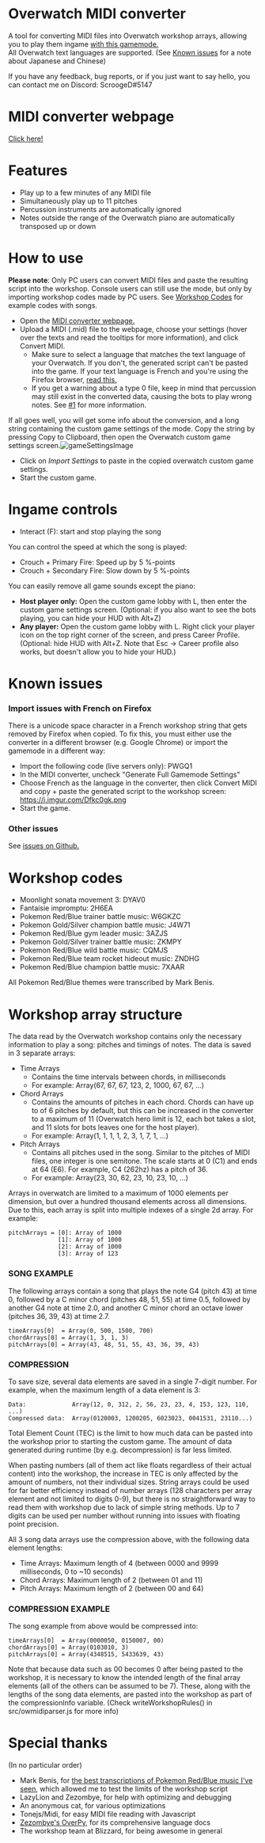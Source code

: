 # Overwatch MIDI converter
A tool for converting MIDI files into Overwatch workshop arrays, allowing you to play them ingame [with this gamemode.](https://workshop.codes/ZPVWJ)  
All Overwatch text languages are supported. (See [Known issues](#known-issues) for a note about Japanese and Chinese)  

If you have any feedback, bug reports, or if you just want to say hello, you can contact me on Discord: ScroogeD#5147

# MIDI converter webpage
[Click here!](https://scrooged2.github.io/owmidiconverter/converter)

# Features

- Play up to a few minutes of any MIDI file
- Simultaneously play up to 11 pitches
- Percussion instruments are automatically ignored
- Notes outside the range of the Overwatch piano are automatically transposed up or down

# How to use
**Please note**: Only PC users can convert MIDI files and paste the resulting script into the workshop. Console users can still use the mode, but only by importing workshop codes made by PC users. See [Workshop Codes](#workshop-codes) for example codes with songs.
- Open the [MIDI converter webpage.](https://scrooged2.github.io/owmidiconverter/converter)
- Upload a MIDI (.mid) file to the webpage, choose your settings (hover over the texts and read the tooltips for more information), and click Convert MIDI.
  - Make sure to select a language that matches the text language of your Overwatch. If you don't, the generated script can't be pasted into the game. If your text language is French and you're using the Firefox browser, [read this.](#known-issues)
  - If you get a warning about a type 0 file, keep in mind that percussion may still exist in the converted data, causing the bots to play wrong notes. See [#1](https://github.com/ScroogeD2/owmidiconverter/issues/1) for more information.

If all goes well, you will get some info about the conversion, and a long string containing the custom game settings of the mode. Copy the string by pressing Copy to Clipboard, then open the Overwatch custom game settings screen.![gameSettingsImage](https://i.imgur.com/OqkaGqe.png)  

- Click on *Import Settings* to paste in the copied overwatch custom game settings.
- Start the custom game.


# Ingame controls

- Interact (F): start and stop playing the song

You can control the speed at which the song is played:
- Crouch + Primary Fire: Speed up by 5 %-points
- Crouch + Secondary Fire: Slow down by 5 %-points  

You can easily remove all game sounds except the piano:
- **Host player only:** Open the custom game lobby with L, then enter the custom game settings screen. (Optional: if you also want to see the bots playing, you can hide your HUD with Alt+Z)
- **Any player:** Open the custom game lobby with L. Right click your player icon on the top right corner of the screen, and press Career Profile. (Optional: hide HUD with Alt+Z. Note that Esc -> Career profile also works, but doesn't allow you to hide your HUD.)


# Known issues

### Import issues with French on Firefox 

There is a unicode space character in a French workshop string that gets removed by Firefox when copied. To fix this, you must either use the converter in a different browser (e.g. Google Chrome) or import the gamemode in a different way:
  - Import the following code (live servers only): PWGQ1
  - In the MIDI converter, uncheck "Generate Full Gamemode Settings"
  - Choose French as the language in the converter, then click Convert MIDI and copy + paste the generated script to the workshop screen: https://i.imgur.com/Dfkc0gk.png
  - Start the game.

### Other issues
See [issues on Github.](https://github.com/ScroogeD2/owmidiconverter/issues)  


# Workshop codes
- Moonlight sonata movement 3: DYAV0  
- Fantaisie impromptu: 2H6EA  
- Pokemon Red/Blue trainer battle music: W6GKZC  
- Pokemon Gold/Silver champion battle music: J4W71  
- Pokemon Red/Blue gym leader music: 3AZJS  
- Pokemon Gold/Silver trainer battle music: ZKMPY  
- Pokemon Red/Blue wild battle music: CQMJS  
- Pokemon Red/Blue team rocket hideout music: ZNDHG  
- Pokemon Red/Blue champion battle music: 7XAAR  

All Pokemon Red/Blue themes were transcribed by Mark Benis.



# Workshop array structure

The data read by the Overwatch workshop contains only the necessary information to play a song: pitches and timings of notes. The data is saved in 3 separate arrays: 

- Time Arrays
  - Contains the time intervals between chords, in milliseconds
  - For example: Array(67, 67, 67, 123, 2, 1000, 67, 67, ...)
- Chord Arrays
  - Contains the amounts of pitches in each chord. Chords can have up to of 6 pitches by default, but this can be increased in the converter to a maximum of 11 (Overwatch hero limit is 12, each bot takes a slot, and 11 slots for bots leaves one for the host player).
  - For example: Array(1, 1, 1, 1, 2, 3, 1, 7, 1, ...)
- Pitch Arrays
  - Contains all pitches used in the song. Similar to the pitches of MIDI files, one integer is one semitone. The scale starts at 0 (C1) and ends at 64 (E6). For example, C4 (262hz) has a pitch of 36.
  - For example: Array(23, 30, 62, 23, 10, 23, 10, ...)

Arrays in overwatch are limited to a maximum of 1000 elements per dimension, but over a hundred thousand elements across all dimensions. Due to this, each array is split into multiple indexes of a single 2d array. For example:
```
pitchArrays = [0]: Array of 1000
              [1]: Array of 1000
              [2]: Array of 1000
              [3]: Array of 123
```

### SONG EXAMPLE
The following arrays contain a song that plays the note G4 (pitch 43) at time 0, followed by a C minor chord (pitches 48, 51, 55) at time 0.5, followed by another G4 note at time 2.0, and another C minor chord an octave lower (pitches 36, 39, 43) at time 2.7.

```
timeArrays[0]  = Array(0, 500, 1500, 700)
chordArrays[0] = Array(1, 3, 1, 3)
pitchArrays[0] = Array(43, 48, 51, 55, 43, 36, 39, 43)
```

### COMPRESSION

To save size, several data elements are saved in a single 7-digit number. For example, when the maximum length of a data element is 3:

```
Data:             Array(12, 0, 312, 2, 56, 23, 23, 4, 153, 123, 110, ...)  
Compressed data:  Array(0120003, 1200205, 6023023, 0041531, 23110...)
```

Total Element Count (TEC) is the limit to how much data can be pasted into the workshop prior to starting the custom game.
The amount of data generated during runtime (by e.g. decompression) is far less limited.

When pasting numbers (all of them act like floats regardless of their actual content) into the workshop, the increase in TEC is only affected by 
the amount of numbers, not their individual sizes. String arrays could be used for far better efficiency instead of number arrays
(128 characters per array element and not limited to digits 0-9), but there is no straightforward way to read them 
with workshop due to lack of simple string methods. Up to 7 digits can be used per number without running into issues with floating point precision. 

All 3 song data arrays use the compression above, with the following data element lengths:

- Time Arrays: Maximum length of 4 (between 0000 and 9999 milliseconds, 0 to ~10 seconds)
- Chord Arrays: Maximum length of 2 (between 01 and 11)
- Pitch Arrays: Maximum length of 2 (between 00 and 64)

### COMPRESSION EXAMPLE

The song example from above would be compressed into:
```
timeArrays[0]  = Array(0000050, 0150007, 00)
chordArrays[0] = Array(0103010, 3)
pitchArrays[0] = Array(4348515, 5433639, 43)
```

Note that because data such as 00 becomes 0 after being pasted to the workshop, it is necessary to know the intended length of the final array elements (all of the others can be assumed to be 7). These, along with the lengths of the song data elements, are pasted into the workshop as part of the compressionInfo variable. (Check writeWorkshopRules() in src/owmidiparser.js for more info) 

# Special thanks
(In no particular order)
- Mark Benis, for [the best transcriptions of Pokemon Red/Blue music I've seen](https://youtu.be/2WG9V6C1Aew), which allowed me to test the limits of the workshop script
- LazyLion and Zezombye, for help with optimizing and debugging
- An anonymous cat, for various optimizations
- Tonejs/Midi, for easy MIDI file reading with Javascript
- [Zezombye's OverPy](https://github.com/Zezombye/overpy), for its comprehensive language docs
- The workshop team at Blizzard, for being awesome in general
